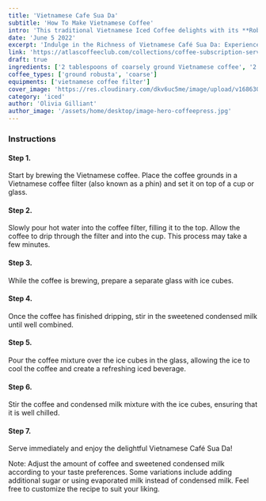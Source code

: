 ```yaml
---
title: 'Vietnamese Cafe Sua Da'
subtitle: 'How To Make Vietnamese Coffee'
intro: 'This traditional Vietnamese Iced Coffee delights with its **Robust Flavor** and **Smooth Texture**. Sip slowly and let the refreshing ice mingle with the bold brew, creating a harmonious blend of energizing goodness. Discover the **Authentic Taste of Vietnam** in every chilled sip of **Café Sua Da**.'
date: 'June 5 2022'
excerpt: 'Indulge in the Richness of Vietnamese Café Sua Da: Experience the Perfect Balance of Strong Coffee and Creamy Sweetness...'
link: 'https://atlascoffeeclub.com/collections/coffee-subscription-service'
draft: true
ingredients: ['2 tablespoons of coarsely ground Vietnamese coffee', '2 tablespoons of sweetened condensed milk', 'Ice cubes', 'Hot water']
coffee_types: ['ground robusta', 'coarse']
equipments: ['vietnamese coffee filter']
cover_image: 'https://res.cloudinary.com/dkv6uc5me/image/upload/v1686309937/vietnamese_caphe_sua_da_gsbdyt.jpg'
category: 'iced'
author: 'Olivia Gilliant'
author_image: '/assets/home/desktop/image-hero-coffeepress.jpg'
---
```


### Instructions

#### Step 1.

Start by brewing the Vietnamese coffee. Place the coffee grounds in a Vietnamese coffee filter (also known as a phin) and set it on top of a cup or glass.

#### Step 2.

Slowly pour hot water into the coffee filter, filling it to the top. Allow the coffee to drip through the filter and into the cup. This process may take a few minutes.

#### Step 3.

While the coffee is brewing, prepare a separate glass with ice cubes.

#### Step 4.

Once the coffee has finished dripping, stir in the sweetened condensed milk until well combined.

#### Step 5.

Pour the coffee mixture over the ice cubes in the glass, allowing the ice to cool the coffee and create a refreshing iced beverage.

#### Step 6.

Stir the coffee and condensed milk mixture with the ice cubes, ensuring that it is well chilled.

#### Step 7.
Serve immediately and enjoy the delightful Vietnamese Café Sua Da!

Note: Adjust the amount of coffee and sweetened condensed milk according to your taste preferences. Some variations include adding additional sugar or using evaporated milk instead of condensed milk. Feel free to customize the recipe to suit your liking.